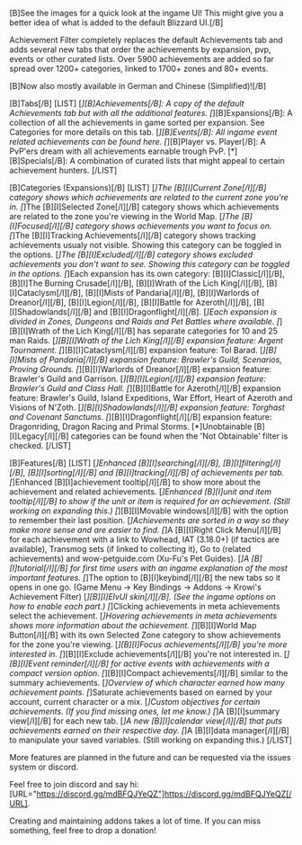 [B]See the images for a quick look at the ingame UI! This might give you a better idea of what is added to the default Blizzard UI.[/B]

Achievement Filter completely replaces the default Achievements tab and adds several new tabs that order the achievements by expansion, pvp, events or other curated lists. Over 5900 achievements are added so far spread over 1200+ categories, linked to 1700+ zones and 80+ events.

[B]Now also mostly available in German and Chinese (Simplified)![/B]

[B]Tabs[/B]
[LIST]
[*][B]Achievements[/B]: A copy of the default Achievements tab but with all the additional features.
[*][B]Expansions[/B]: A collection of all the achievements in game sorted per expansion. See Categories for more details on this tab.
[*][B]Events[/B]: All ingame event related achievements can be found here.
[*][B]Player vs. Player[/B]: A PvP'ers dream with all achievements earnable trough PvP.
[*][B]Specials[/B]: A combination of curated lists that might appeal to certain achievement hunters.
[/LIST]

[B]Categories (Expansions)[/B]
[LIST]
[*]The [B][I]Current Zone[/I][/B] category shows which achievements are related to the current zone you're in.
[*]The [B][I]Selected Zone[/I][/B] category shows which achievements are related to the zone you're viewing in the World Map.
[*]The [B][I]Focused[/I][/B] category shows achievements you want to focus on.
[*]The [B][I]Tracking Achievements[/I][/B] category shows tracking achievements usualy not visible. Showing this category can be toggled in the options.
[*]The [B][I]Excluded[/I][/B] category shows excluded achievements you don't want to see. Showing this category can be toggled in the options.
[*]Each expansion has its own category: [B][I]Classic[/I][/B], [B][I]The Burning Crusade[/I][/B], [B][I]Wrath of the Lich King[/I][/B], [B][I]Cataclysm[/I][/B], [B][I]Mists of Pandaria[/I][/B], [B][I]Warlords of Dreanor[/I][/B], [B][I]Legion[/I][/B], [B][I]Battle for Azeroth[/I][/B], [B][I]Shadowlands[/I][/B] and [B][I]Dragonflight[/I][/B].
[*]Each expansion is divided in Zones, Dungeons and Raids and Pet Battles where available.
[*][B][I]Wrath of the Lich King[/I][/B] has separate categories for 10 and 25 man Raids.
[*][B][I]Wrath of the Lich King[/I][/B] expansion feature: Argent Tournament.
[*][B][I]Cataclysm[/I][/B] expansion feature: Tol Barad.
[*][B][I]Mists of Pandaria[/I][/B] expansion feature: Brawler's Guild, Scenarios, Proving Grounds.
[*][B][I]Warlords of Dreanor[/I][/B] expansion feature: Brawler's Guild and Garrison.
[*][B][I]Legion[/I][/B] expansion feature: Brawler's Guild and Class Hall.
[*][B][I]Battle for Azeroth[/I][/B] expansion feature: Brawler's Guild, Island Expeditions, War Effort, Heart of Azeroth and Visions of N'Zoth.
[*][B][I]Shadowlands[/I][/B] expansion feature: Torghast and Covenant Sanctums.
[*][B][I]Dragonflight[/I][/B] expansion feature: Dragonriding, Dragon Racing and Primal Storms.
[*]Unobtainable [B][I]Legacy[/I][/B] categories can be found when the 'Not Obtainable' filter is checked.
[/LIST]

[B]Features[/B]
[LIST]
[*]Enhanced [B][I]searching[/I][/B], [B][I]filtering[/I][/B], [B][I]sorting[/I][/B] and [B][I]tracking[/I][/B] of achievements per tab.
[*]Enhanced [B][I]achievement tooltip[/I][/B] to show more about the achievement and related achievements.
[*]Enhanced [B][I]unit and item tooltip[/I][/B] to show if the unit or item is required for an achievement. (Still working on expanding this.)
[*][B][I]Movable windows[/I][/B] with the option to remember their last position.
[*]Achievements are sorted in a way so they make more sense and are easier to find.
[*]A [B][I]Right Click Menu[/I][/B] for each achievement with a link to Wowhead, IAT (3.18.0+) (if tactics are available), Transmog sets (if linked to collecting it), Go to (related achievements) and wow-petguide.com (Xu-Fu's Pet Guides).
[*]A [B][I]tutorial[/I][/B] for first time users with an ingame explanation of the most important features.
[*]The option to [B][I]keybind[/I][/B] the new tabs so it opens in one go. (Game Menu -> Key Bindings -> Addons -> Krowi's Achievement Filter)
[*][B][I]ElvUI skin[/I][/B]. (See the ingame options on how to enable each part.)
[*]Clicking achievements in meta achievements select the achievement.
[*]Hovering achievements in meta achievements shows more information about the achievement.
[*][B][I]World Map Button[/I][/B] with its own Selected Zone category to show achievements for the zone you're viewing.
[*][B][I]Focus achievements[/I][/B] you're more interested in.
[*][B][I]Exclude achievements[/I][/B] you're not interested in.
[*][B][I]Event reminder[/I][/B] for active events with achievements with a compact version option.
[*][B][I]Compact achievements[/I][/B] similar to the summary achievements.
[*]Overview of which character earned how many achievement points.
[*]Saturate achievements based on earned by your account, current character or a mix.
[*]Custom objectives for certain achievements. (If you find missing ones, let me know.)
[*]A [B][I]summary view[/I][/B] for each new tab.
[*]A new [B][I]calendar view[/I][/B] that puts achievements earned on their respective day.
[*]A [B][I]data manager[/I][/B] to manipulate your saved variables. (Still working on expanding this.)
[/LIST]

More features are planned in the future and can be requested via the issues system or discord.

Feel free to join discord and say hi: [URL="https://discord.gg/mdBFQJYeQZ"]https://discord.gg/mdBFQJYeQZ[/URL].

Creating and maintaining addons takes a lot of time. If you can miss something, feel free to drop a donation!

